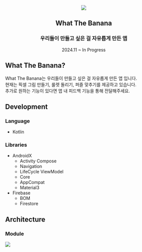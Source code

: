 <div align="center">
  <img src="https://github.com/user-attachments/assets/9ae1fc98-18f9-46de-8128-4cc7d123e861"/>
</div>
<div align="center">
  <h2>What The Banana</h2>
  <h3>우리들이 만들고 싶은 걸 자유롭게 만든 앱</h3>
  2024.11 ~ In Progress
</div>

## What The Banana?
What The Banana는 우리들이 만들고 싶은 걸 자유롭게 만든 앱 입니다. 
<br/>현재는 픽셀 그림 만들기, 룰렛 돌리기, 퍼즐 맞추기를 제공하고 있습니다. 
<br/>추가로 원하는 기능이 있다면 앱 내 피드백 기능을 통해 전달해주세요.
## Development
### Language
- Kotlin
### Libraries
- AndroidX
    - Activity Compose
    - Navigation
    - LifeCycle ViewModel
    - Core
    - AppCompat
    - Material3
- Firebase
    - BOM
    - Firestore
## Architecture
### Module
<img src="https://github.com/user-attachments/assets/876d4d9f-42bc-49b2-8715-0a0b7b62e5a9"/>

